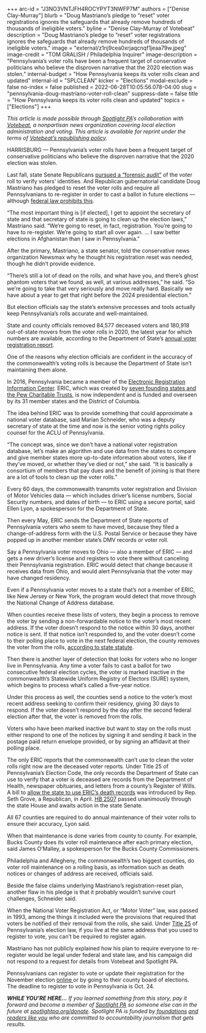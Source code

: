 +++
arc-id = "J3NO3VNTJFH4ROCYPYT3NWFP7M"
authors = ["Denise Clay-Murray"]
blurb = "Doug Mastriano’s pledge to “reset” voter registrations ignores the safeguards that already remove hundreds of thousands of ineligible voters."
byline = "Denise Clay-Murray of Votebeat"
description = "Doug Mastriano’s pledge to “reset” voter registrations ignores the safeguards that already remove hundreds of thousands of ineligible voters."
image = "external/z1nj9cea0xrjaqcnqf1jeaa79w.jpeg"
image-credit = "TOM GRALISH / Philadelphia Inquirer"
image-description = "Pennsylvania’s voter rolls have been a frequent target of conservative politicians who believe the disproven narrative that the 2020 election was stolen."
internal-budget = "How Pennsylvania keeps its voter rolls clean and updated"
internal-id = "SPLCLEAN"
kicker = "Elections"
modal-exclude = false
no-index = false
published = 2022-06-28T10:05:56.078-04:00
slug = "pennsylvania-doug-mastriano-voter-roll-clean"
suppress-date = false
title = "How Pennsylvania keeps its voter rolls clean and updated"
topics = ["Elections"]
+++

<i>This article is made possible through </i><a href="https://www.spotlightpa.org/"><i>Spotlight PA</i></a><i>’s collaboration with </i><a href="https://www.votebeat.org/"><i>Votebeat</i></a><i>, a nonpartisan news organization covering local election administration and voting. This article is available for reprint under the terms of </i><a href="https://www.votebeat.org/pages/republishing"><i>Votebeat’s republishing policy</i></a><i>.</i>

HARRISBURG — Pennsylvania’s voter rolls have been a frequent target of conservative politicians who believe the disproven narrative that the 2020 election was stolen.

Last fall, state Senate Republicans <a href="https://www.spotlightpa.org/news/2021/09/pennsylvania-senate-republicans-audit-subpoenas/">pursued a “forensic audit”</a> of the voter roll to verify voters’ identities. And Republican gubernatorial candidate Doug Mastriano has pledged to reset the voter rolls and require all Pennsylvanians to re-register in order to cast a ballot in future elections — although <a href="https://www.whyy.org/articles/doug-mastriano-voters-re-register/">federal law prohibits this</a>.

“The most important thing is [if elected], I get to appoint the secretary of state and that secretary of state is going to clean up the election laws,” Mastriano said. “We’re going to reset, in fact, registration. You’re going to have to re-register. We’re going to start all over again. … I saw better elections in Afghanistan than I saw in Pennsylvania.”

<script src="https://www.spotlightpa.org/embed.js" async></script><div data-spl-embed-version="1" data-spl-src="https://www.spotlightpa.org/embeds/newsletter/"></div>

After the primary, Mastriano, a state senator, told the conservative news organization Newsmax why he thought his registration reset was needed, though he didn’t provide evidence.

“There’s still a lot of dead on the rolls, and what have you, and there’s ghost phantom voters that we found, as well, at various addresses,” he said. “So we’re going to take that very seriously and move really hard. Basically we have about a year to get that right before the 2024 presidential election.”

But election officials say the state’s extensive processes and tools actually keep Pennsylvania’s rolls accurate and well-maintained.

State and county officials removed 84,577 deceased voters and 180,918 out-of-state movers from the voter rolls in 2020, the latest year for which numbers are available, according to the Department of State’s <a href="https://www.dos.pa.gov/VotingElections/OtherServicesEvents/VotingElectionStatistics/Documents/Annual%20Reports%20on%20Voter%20Registration/2020-Annual-Voter-Registration-Report.pdf">annual voter registration report</a>.

One of the reasons why election officials are confident in the accuracy of the commonwealth’s voting rolls is because the Department of State isn’t maintaining them alone.

In 2016, Pennsylvania became a member of the <a href="https://ericstates.org/">Electronic Registration Information Center</a>. ERIC, which was created by <a href="https://www.votebeat.org/23045551/eric-electronic-registration-information-center-voter-roll-matching-program">seven founding states and the Pew Charitable Trusts</a>, is now independent and is funded and overseen by its 31 member states and the District of Columbia.

The idea behind ERIC was to provide something that could approximate a national voter database, said Marian Schneider, who was a deputy secretary of state at the time and now is the senior voting rights policy counsel for the ACLU of Pennsylvania.

“The concept was, since we don’t have a national voter registration database, let’s make an algorithm and use data from the states to compare and give member states more up-to-date information about voters, like if they’ve moved, or whether they’ve died or not,” she said. “It is basically a consortium of members that pay dues and the benefit of joining is that there are a lot of tools to clean up the voter rolls.”

Every 60 days, the commonwealth transmits voter registration and Division of Motor Vehicles data — which includes driver’s license numbers, Social Security numbers, and dates of birth — to ERIC using a secure portal, said Ellen Lyon, a spokesperson for the Department of State.

Then every May, ERIC sends the Department of State reports of Pennsylvania voters who seem to have moved, because they filed a change-of-address form with the U.S. Postal Service or because they have popped up in another member state’s DMV records or voter roll.

Say a Pennsylvania voter moves to Ohio — also a member of ERIC — and gets a new driver’s license and registers to vote there without canceling their Pennsylvania registration. ERIC would detect that change because it receives data from Ohio, and would alert Pennsylvania that the voter may have changed residency.

Even if a Pennsylvania voter moves to a state that’s not a member of ERIC, like New Jersey or New York, the program would detect that move through the National Change of Address database.

When counties receive these lists of voters, they begin a process to remove the voter by sending a non-forwardable notice to the voter’s most recent address. If the voter doesn’t respond to the notice within 30 days, another notice is sent. If that notice isn’t responded to, and the voter doesn’t come to their polling place to vote in the next federal election, the county removes the voter from the rolls, <a href="https://codes.findlaw.com/pa/title-25-pacsa-elections/pa-csa-sect-25-1901.html">according to state statute</a>.

Then there is another layer of detection that looks for voters who no longer live in Pennsylvania. Any time a voter fails to cast a ballot for two consecutive federal election cycles, the voter is marked inactive in the commonwealth’s Statewide Uniform Registry of Electors (SURE) system, which begins to process what’s called a five-year notice.

Under this process as well, the counties send a notice to the voter’s most recent address seeking to confirm their residency, giving 30 days to respond. If the voter doesn’t respond by the day after the second federal election after that, the voter is removed from the rolls.

Voters who have been marked inactive but want to stay on the rolls must either respond to one of the notices by signing it and sending it back in the postage paid return envelope provided, or by signing an affidavit at their polling place.

<script src="https://www.spotlightpa.org/embed.js" async></script><div data-spl-embed-version="1" data-spl-src="https://www.spotlightpa.org/embeds/donate/"></div>

The only ERIC reports that the commonwealth can’t use to clean the voter rolls right now are the deceased voter reports. Under Title 25 of Pennsylvania’s Election Code, the only records the Department of State can use to verify that a voter is deceased are records from the Department of Health, newspaper obituaries, and letters from a county’s Register of Wills. A bill to <a href="https://local21news.com/news/local/proposal-aims-to-clean-up-voter-registration-and-take-dead-people-off-of-the-list">allow the state to use ERIC’s death records</a> was introduced by Rep. Seth Grove, a Republican, in April. <a href="https://www.legis.state.pa.us/cfdocs/billInfo/billInfo.cfm?sYear=2021&sInd=0&body=H&type=B&bn=2507">HB 2507</a> passed unanimously through the state House and awaits action in the state Senate.

All 67 counties are required to do annual maintenance of their voter rolls to ensure their accuracy, Lyon said.

When that maintenance is done varies from county to county. For example, Bucks County does its voter roll maintenance after each primary election, said James O’Malley, a spokesperson for the Bucks County Commissioners.

Philadelphia and Allegheny, the commonwealth’s two biggest counties, do voter roll maintenance on a rolling basis, as information such as death notices or changes of address are received, officials said.

Beside the false claims underlying Mastriano’s registration-reset plan, another flaw in his pledge is that it probably wouldn’t survive court challenges, Schneider said.

When the National Voter Registration Act, or “Motor Voter” law, was passed in 1993, among the things it included were the provisions that required that voters be notified of their removal from the rolls, she said. Under <a href="https://codes.findlaw.com/pa/title-25-pacsa-elections/pa-csa-sect-25-1901.html">Title 25</a> of Pennsylvania’s election law, if you live at the same address that you used to register to vote, you can’t be required to register again.

Mastriano has not publicly explained how his plan to require everyone to re-register would be legal under federal and state law, and his campaign did not respond to a request for details from Votebeat and Spotlight PA.

Pennsylvanians can register to vote or update their registration for the November election <a href="https://www.pavoterservices.pa.gov/pages/sureportalhome.aspx">online </a>or by going to their county board of elections. The deadline to register to vote in Pennsylvania is Oct. 24.

<i><b>WHILE YOU’RE HERE...</b></i><i> If you learned something from this story, pay it forward and become a member of </i><a href="https://www.spotlightpa.org/"><i>Spotlight PA</i></a><i> so someone else can in the future at </i><a href="https://www.spotlightpa.org/donate"><i>spotlightpa.org/donate</i></a><i>. Spotlight PA is funded by</i><a href="https://www.spotlightpa.org/support"><i> foundations</i></a><i> </i><a href="https://www.spotlightpa.org/support"><i>and readers like you</i></a><i> who are committed to accountability journalism that gets results.</i>
